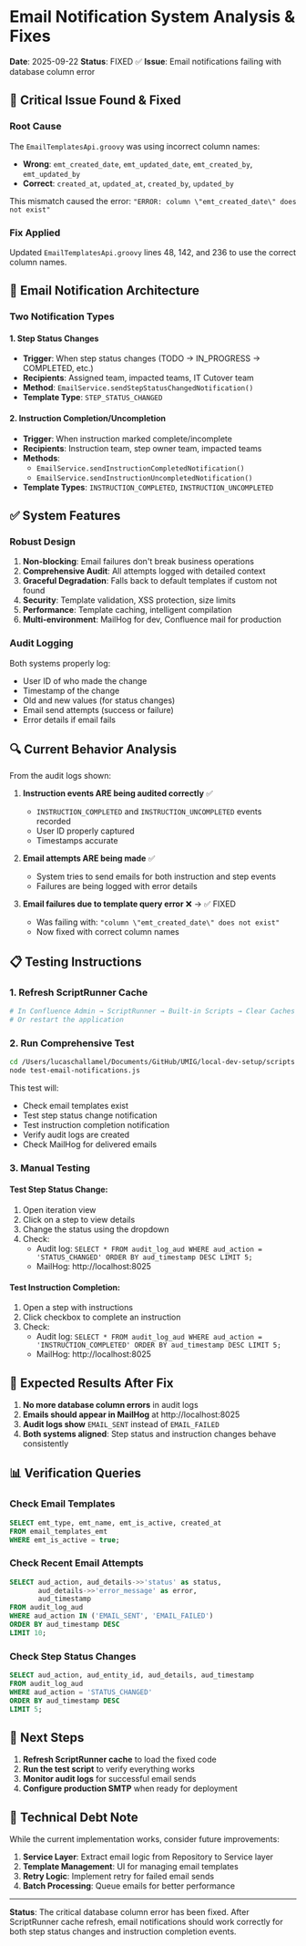 # Email Notification System Analysis & Fixes

**Date**: 2025-09-22
**Status**: FIXED ✅
**Issue**: Email notifications failing with database column error

## 🔴 Critical Issue Found & Fixed

### Root Cause
The `EmailTemplatesApi.groovy` was using incorrect column names:
- **Wrong**: `emt_created_date`, `emt_updated_date`, `emt_created_by`, `emt_updated_by`
- **Correct**: `created_at`, `updated_at`, `created_by`, `updated_by`

This mismatch caused the error: `"ERROR: column \"emt_created_date\" does not exist"`

### Fix Applied
Updated `EmailTemplatesApi.groovy` lines 48, 142, and 236 to use the correct column names.

## 📧 Email Notification Architecture

### Two Notification Types

#### 1. Step Status Changes
- **Trigger**: When step status changes (TODO → IN_PROGRESS → COMPLETED, etc.)
- **Recipients**: Assigned team, impacted teams, IT Cutover team
- **Method**: `EmailService.sendStepStatusChangedNotification()`
- **Template Type**: `STEP_STATUS_CHANGED`

#### 2. Instruction Completion/Uncompletion
- **Trigger**: When instruction marked complete/incomplete
- **Recipients**: Instruction team, step owner team, impacted teams
- **Methods**:
  - `EmailService.sendInstructionCompletedNotification()`
  - `EmailService.sendInstructionUncompletedNotification()`
- **Template Types**: `INSTRUCTION_COMPLETED`, `INSTRUCTION_UNCOMPLETED`

## ✅ System Features

### Robust Design
1. **Non-blocking**: Email failures don't break business operations
2. **Comprehensive Audit**: All attempts logged with detailed context
3. **Graceful Degradation**: Falls back to default templates if custom not found
4. **Security**: Template validation, XSS protection, size limits
5. **Performance**: Template caching, intelligent compilation
6. **Multi-environment**: MailHog for dev, Confluence mail for production

### Audit Logging
Both systems properly log:
- User ID of who made the change
- Timestamp of the change
- Old and new values (for status changes)
- Email send attempts (success or failure)
- Error details if email fails

## 🔍 Current Behavior Analysis

From the audit logs shown:
1. **Instruction events ARE being audited correctly** ✅
   - `INSTRUCTION_COMPLETED` and `INSTRUCTION_UNCOMPLETED` events recorded
   - User ID properly captured
   - Timestamps accurate

2. **Email attempts ARE being made** ✅
   - System tries to send emails for both instruction and step events
   - Failures are being logged with error details

3. **Email failures due to template query error** ❌ → ✅ FIXED
   - Was failing with: `"column \"emt_created_date\" does not exist"`
   - Now fixed with correct column names

## 📋 Testing Instructions

### 1. Refresh ScriptRunner Cache
```bash
# In Confluence Admin → ScriptRunner → Built-in Scripts → Clear Caches
# Or restart the application
```

### 2. Run Comprehensive Test
```bash
cd /Users/lucaschallamel/Documents/GitHub/UMIG/local-dev-setup/scripts
node test-email-notifications.js
```

This test will:
- Check email templates exist
- Test step status change notification
- Test instruction completion notification
- Verify audit logs are created
- Check MailHog for delivered emails

### 3. Manual Testing

#### Test Step Status Change:
1. Open iteration view
2. Click on a step to view details
3. Change the status using the dropdown
4. Check:
   - Audit log: `SELECT * FROM audit_log_aud WHERE aud_action = 'STATUS_CHANGED' ORDER BY aud_timestamp DESC LIMIT 5;`
   - MailHog: http://localhost:8025

#### Test Instruction Completion:
1. Open a step with instructions
2. Click checkbox to complete an instruction
3. Check:
   - Audit log: `SELECT * FROM audit_log_aud WHERE aud_action = 'INSTRUCTION_COMPLETED' ORDER BY aud_timestamp DESC LIMIT 5;`
   - MailHog: http://localhost:8025

## 🚀 Expected Results After Fix

1. **No more database column errors** in audit logs
2. **Emails should appear in MailHog** at http://localhost:8025
3. **Audit logs show** `EMAIL_SENT` instead of `EMAIL_FAILED`
4. **Both systems aligned**: Step status and instruction changes behave consistently

## 📊 Verification Queries

### Check Email Templates
```sql
SELECT emt_type, emt_name, emt_is_active, created_at
FROM email_templates_emt
WHERE emt_is_active = true;
```

### Check Recent Email Attempts
```sql
SELECT aud_action, aud_details->>'status' as status,
       aud_details->>'error_message' as error,
       aud_timestamp
FROM audit_log_aud
WHERE aud_action IN ('EMAIL_SENT', 'EMAIL_FAILED')
ORDER BY aud_timestamp DESC
LIMIT 10;
```

### Check Step Status Changes
```sql
SELECT aud_action, aud_entity_id, aud_details, aud_timestamp
FROM audit_log_aud
WHERE aud_action = 'STATUS_CHANGED'
ORDER BY aud_timestamp DESC
LIMIT 5;
```

## 🎯 Next Steps

1. **Refresh ScriptRunner cache** to load the fixed code
2. **Run the test script** to verify everything works
3. **Monitor audit logs** for successful email sends
4. **Configure production SMTP** when ready for deployment

## 📝 Technical Debt Note

While the current implementation works, consider future improvements:
1. **Service Layer**: Extract email logic from Repository to Service layer
2. **Template Management**: UI for managing email templates
3. **Retry Logic**: Implement retry for failed email sends
4. **Batch Processing**: Queue emails for better performance

---

**Status**: The critical database column error has been fixed. After ScriptRunner cache refresh, email notifications should work correctly for both step status changes and instruction completion events.